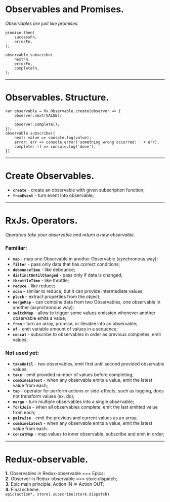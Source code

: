 # Observables and Promises.
*Observables are just like promises.*
```
promise.then(
    successFn,
    errorFn,
);
```
```
observable.subscribe(
    nextFn,
    errorFn,
    completeFn,
);
```
 
 ----------
 
# Observables. Structure.
```
var observable = Rx.Observable.create(observer => {
    observer.next(VALUE);
    ...
    observer.complete();
});
observable.subscribe({
    next: value => console.log(value);
    error: err => console.error('something wrong occurred: ' + err),
    complete: () => console.log('done'),
})
```
 
 ----------
 
# Create Observables.
- **``create``** - create an observable with given subscription function;
- **``fromEvent``** - turn event into observable;
 
 ----------
 
# RxJs. Operators.
*Operators take your observable and return a new observable.*

### Familiar:
 - **``map``** - map one Observable in another Observable (synchronous way);  
 - **``filter``** - pass only data that has correct conditions;  
 - **``debounceTime``** - like debounce;  
 - **``distinctUntilChanged``** - pass only if data is changed;  
 - **``throttleTime``** - like throttle;  
 - **``reduce``** - like reduce;  
 - **``scan``** - similar to reduce, but it can provide intermediate values;  
 - **``pluck``** - extract properties from the object;  
 - **``mergeMap``** - can combine data from two Observables, one observable in another (asynchronous way);  
 - **``switchMap``** - allow to trigger some values emission whenever another observable emits a value;  
 - **``from``** - turn an array, promise, or iterable into an observable;  
 - **``of``** - emit variable amount of values in a sequence;  
  - **``concat``** - subscribe to observables in order as previous completes, emit values;  

### Not used yet:
 - **``takeUntil``** - two observables, emit first until second provided observable values;  
 - **``take``** - emit provided number of values before completing;  
 - **``combineLatest``** - when any observable emits a value, emit the latest value from each;
 - **``tap``** - operator for perform actions or side-effects, such as logging, does not transform values (ex. do);  
 - **``merge``** - turn multiple observables into a single observable;  
 - **``forkJoin``** - when all observables complete, emit the last emitted value from each;  
 - **``pairwise``** - emit the previous and current values as an array;  
 - **``combineLatest``** - when any observable emits a value, emit the latest value from each.  
 - **``concatMap``** - map values to inner observable, subscribe and emit in order;  
 
 ----------
 
# Redux-observable.
**1.** Observables in Redux-observable === Epics;  
**2.** Observer in Redux-observable === store.dispatch;    
**3.** Epic main principle: Action IN => Action OUT;  
**4.** Final scheme:  
```epic(action*, store).subscribe(store.dispatch)```  
